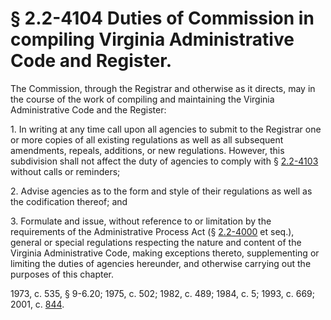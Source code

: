 # § 2.2-4104 Duties of Commission in compiling Virginia Administrative Code and Register.

<p>The Commission, through the Registrar and otherwise as it directs, may in the course of the work of compiling and maintaining the Virginia Administrative Code and the Register:</p><p>1. In writing at any time call upon all agencies to submit to the Registrar one or more copies of all existing regulations as well as all subsequent amendments, repeals, additions, or new regulations. However, this subdivision shall not affect the duty of agencies to comply with § <a href='http://law.lis.virginia.gov/vacode/2.2-4103/'>2.2-4103</a> without calls or reminders;</p><p>2. Advise agencies as to the form and style of their regulations as well as the codification thereof; and</p><p>3. Formulate and issue, without reference to or limitation by the requirements of the Administrative Process Act (§ <a href='http://law.lis.virginia.gov/vacode/2.2-4000/'>2.2-4000</a> et seq.), general or special regulations respecting the nature and content of the Virginia Administrative Code, making exceptions thereto, supplementing or limiting the duties of agencies hereunder, and otherwise carrying out the purposes of this chapter.</p><p>1973, c. 535, § 9-6.20; 1975, c. 502; 1982, c. 489; 1984, c. 5; 1993, c. 669; 2001, c. <a href='http://lis.virginia.gov/cgi-bin/legp604.exe?011+ful+CHAP0844'>844</a>.</p>